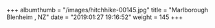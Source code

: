 +++
albumthumb = "/images/hitchhike-00145.jpg"
title = "Marlborough Blenheim , NZ"
date = "2019:01:27 19:16:52"
weight = 145
+++

